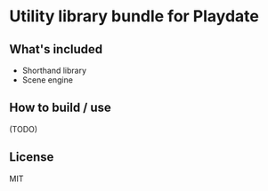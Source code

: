 # Utility library bundle for Playdate

## What's included

* Shorthand library
* Scene engine

## How to build / use

(TODO)

## License

MIT